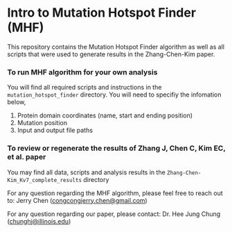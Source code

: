 # Intro to Mutation Hotspot Finder (MHF)

This repository contains the Mutation Hotspot Finder algorithm as well as all scripts that were used to generate results in the Zhang-Chen-Kim paper.

### To run MHF algorithm for your own analysis
You will find all required scripts and instructions in the `mutation_hotspot_finder` directory. You will need to specifiy the infomation below,
1. Protein domain coordinates (name, start and ending position)
2. Mutation position
3. Input and output file paths

### To review or regenerate the results of Zhang J, Chen C, Kim EC, et al. paper
You may find all data, scripts and analysis results in the `Zhang-Chen-Kim_Kv7_complete_results` directory

For any question regarding the MHF algorithm, please feel free to reach out to:
Jerry Chen (congcongjerry.chen@gmail.com)

For any question regarding our paper, please contact:
Dr. Hee Jung Chung (chunghj@illinois.edu)
